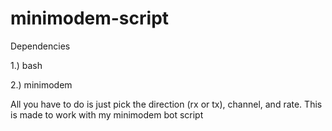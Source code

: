 # minimodem-script
Dependencies

1.) bash

2.) minimodem


All you have to do is just pick the direction (rx or tx), channel, and rate. This is made to work with my minimodem bot script
